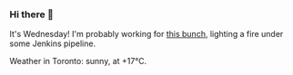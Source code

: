 ### Hi there :wave:

It's Wednesday! I'm probably working for [this bunch](https://github.com/kohofinancial), lighting a fire under some Jenkins pipeline.

Weather in Toronto: sunny, at +17°C.

